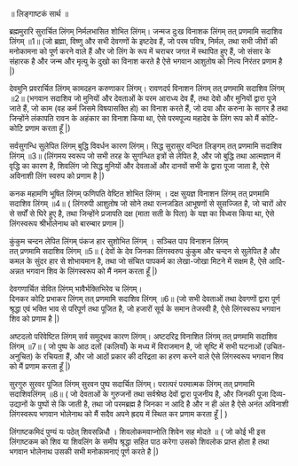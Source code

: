 ॥ लिङ्गाष्टकं सार्थ ॥

ब्रह्ममुरारि सुरार्चित लिंगम्
निर्मलभासित शोभित लिंगम्।
जन्मज दुःख विनाशक लिंगम्
तत् प्रणमामि सदाशिव लिंगम् ॥1॥
(जो ब्रह्मा, विष्णु और सभी देवगणों के इष्टदेव हैं, जो परम पवित्र, निर्मल, तथा सभी जीवों की मनोकामना को पूर्ण करने वाले हैं और जो लिंग के रूप में चराचर जगत में स्थापित हुए हैं, जो संसार के संहारक है और जन्म और मृत्यु के दुखो का विनाश करते है ऐसे भगवान आशुतोष को नित्य निरंतर प्रणाम है |)

देवमुनि प्रवरार्चित लिंगम्
कामदहन करुणाकर लिंगम्।
रावणदर्प विनाशन लिंगम्
तत् प्रणमामि सदाशिव लिंगम् ॥2॥
(भगवान सदाशिव जो मुनियों और देवताओं के परम आराध्य देव हैं, तथा देवो और मुनियों द्वारा पूजे जाते हैं, जो काम (वह कर्म जिसमे विषयासक्ति हो) का विनाश करते हैं, जो दया और करुना के सागर है तथा जिन्होंने लंकापति रावन के अहंकार का विनाश किया था, ऐसे परमपूज्य महादेव के लिंग रूप को मैं कोटि-कोटि प्रणाम करता हूँ |)

सर्वसुगन्धि सुलेपित लिंगम्
बुद्धि विवर्धन कारण लिंगम्।
सिद्ध सुरासुर वन्दित लिङ्गम्
 तत् प्रणमामि सदाशिव लिंगम् ॥3॥
(लिंगमय स्वरूप जो सभी तरह के सुगन्धित इत्रों से लेपित है, और जो बुद्धि तथा आत्मज्ञान में वृद्धि का कारण है, शिवलिंग जो सिद्ध मुनियों और देवताओं और दानवों सभी के द्वारा पूजा जाता है, ऐसे अविनाशी लिंग स्वरुप को प्रणाम है |)

कनक महामणि भूषित लिंगम्
फणिपति वेष्टित शोभित लिंगम् ।
दक्ष सुयज्ञ विनाशन लिंगम्
तत् प्रणमामि सदाशिव लिंगम् ॥4॥
( लिंगरुपी आशुतोष जो सोने तथा रत्नजडित आभूषणों से सुसज्जित है, जो चारों ओर से सर्पों से घिरे हुए है, तथा जिन्होंने प्रजापति दक्ष (माता सती के पिता) के यज्ञ का विध्वस किया था, ऐसे लिंगस्वरूप श्रीभोलेनाथ को बारम्बार प्रणाम |)

कुंकुम चन्दन लेपित लिंगम् 
पंकज हार सुशोभित लिंगम् । 
सञ्चित पाप विनाशन लिंगम् 	
तत् प्रणमामि सदाशिव लिंगम् ॥5॥
( देवों के देव जिनका लिंगस्वरुप कुंकुम और चन्दन से सुलेपित है और कमल के सुंदर हार से शोभायमान है, तथा जो संचित पापकर्म का लेखा-जोखा मिटने में सक्षम है, ऐसे आदि-अन्नत भगवान शिव के लिंगस्वरूप को मैं नमन करता हूँ |)

देवगणार्चित सेवित लिंगम्
भावैर्भक्तिभिरेव च लिंगम्।	
दिनकर कोटि प्रभाकर लिंगम् 
तत् प्रणमामि सदाशिव लिंगम् ॥6॥
(जो सभी देवताओं तथा देवगणों द्वारा पूर्ण श्रृद्धा एवं भक्ति भाव से परिपूर्ण तथा पूजित है, जो हजारों सूर्य के समान तेजस्वी है, ऐसे लिंगस्वरूप भगवान शिव को प्रणाम है |)

अष्टदलो परिवेष्टित लिंगम् 
सर्व समुद्भव कारण लिंगम्।
अष्टदरिद्र विनाशित लिंगम् 
तत् प्रणमामि सदाशिव लिंगम् ॥7॥
( जो पुष्प के आठ दलों (कलियाँ) के मध्य में विराजमान है, जो सृष्टि में सभी घटनाओं (उचित-अनुचित) के रचियता हैं, और जो आठों प्रकार की दरिद्रता का हरण करने वाले ऐसे लिंगस्वरूप भगवान शिव को मैं प्रणाम करता हूँ |)

सुरगुरु सुरवर पूजित लिंगम् 
सुरवन पुष्प सदार्चित लिंगम्।
परात्परं परमात्मक लिंगम् 
तत् प्रणमामि सदाशिवलिंगम् ॥8॥
( जो देवताओं के गुरुजनों तथा सर्वश्रेष्ठ देवों द्वारा पूजनीय है, और जिनकी पूजा दिव्य-उद्यानों के पुष्पों से कि जाती है, तथा जो परमब्रह्म है जिनका न आदि है और न ही अंत है ऐसे अनंत अविनाशी लिंगस्वरूप भगवान भोलेनाथ को मैं सदैव अपने ह्रदय में स्थित कर प्रणाम करता हूँ | )

लिंगाष्टकमिदं पुण्यं यः पठेत् शिवसन्निधौ ।
शिवलोकमवाप्नोति शिवेन सह मोदते ॥
( जो कोई भी इस लिंगाष्टकम को शिव या शिवलिंग के समीप श्रृद्धा सहित पाठ करेगा उसको शिवलोक प्राप्त होता है तथा भगवान भोलेनाथ उसकी सभी मनोकामनाएं पूर्ण करते है |)